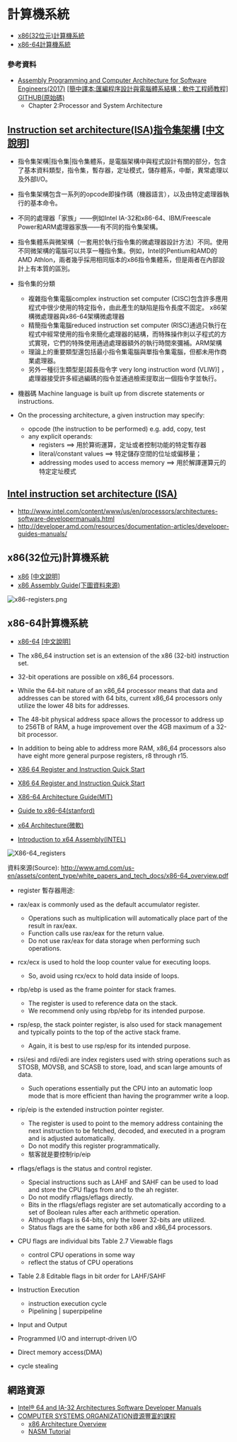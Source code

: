 # 計算機系統
- [x86(32位元)計算機系統](#x86(32位元)計算機系統 )
- [x86-64計算機系統](#x86-64計算機系統 )

###  參考資料
- [Assembly Programming and Computer Architecture for Software Engineers(2017)](https://www.prospectpressvt.com/textbooks/hall-assembly-programming-and-computer-architecture-for-software-engineers) [[簡中譯本:匯編程序設計與電腦體系結構：軟件工程師教程]](https://www.tenlong.com.tw/products/9787111615163) [GITHUB(原始碼)](https://github.com/brianrhall/Assembly)
  - Chapter 2:Processor and System Architecture


## [Instruction set architecture(ISA)指令集架構](https://en.wikipedia.org/wiki/Instruction_set_architecture) [[中文說明]](https://zh.wikipedia.org/wiki/%E6%8C%87%E4%BB%A4%E9%9B%86%E6%9E%B6%E6%A7%8B)
- 指令集架構|指令集|指令集體系，是電腦架構中與程式設計有關的部分，包含了基本資料類型，指令集，暫存器，定址模式，儲存體系，中斷，異常處理以及外部I/O。
- 指令集架構包含一系列的opcode即操作碼（機器語言），以及由特定處理器執行的基本命令。
- 不同的處理器「家族」——例如Intel IA-32和x86-64、IBM/Freescale Power和ARM處理器家族——有不同的指令集架構。
- 指令集體系與微架構（一套用於執行指令集的微處理器設計方法）不同。使用不同微架構的電腦可以共享一種指令集。例如，Intel的Pentium和AMD的AMD Athlon，兩者幾乎採用相同版本的x86指令集體系，但是兩者在內部設計上有本質的區別。

- 指令集的分類
  - 複雜指令集電腦complex instruction set computer (CISC)包含許多應用程式中很少使用的特定指令，由此產生的缺陷是指令長度不固定。 x86架構微處理器與x86-64架構微處理器
  - 精簡指令集電腦reduced instruction set computer (RISC)通過只執行在程式中經常使用的指令來簡化處理器的結構，而特殊操作則以子程式的方式實現，它們的特殊使用通過處理器額外的執行時間來彌補。ARM架構
  - 理論上的重要類型還包括最小指令集電腦與單指令集電腦，但都未用作商業處理器。
  - 另外一種衍生類型是[超長指令字 very long instruction word (VLIW)] ，處理器接受許多經過編碼的指令並通過檢索提取出一個指令字並執行。

- 機器碼 Machine language is built up from discrete statements or instructions. 
- On the processing architecture, a given instruction may specify:
  - opcode (the instruction to be performed) e.g. add, copy, test
  - any explicit operands:
    - registers  ==> 用於算術運算，定址或者控制功能的特定暫存器
    - literal/constant values ==> 特定儲存空間的位址或偏移量；
    - addressing modes used to access memory ==> 用於解譯運算元的特定定址模式

## [Intel instruction set architecture (ISA)](https://www.intel.com/content/dam/www/public/us/en/documents/manuals/64-ia-32-architectures-software-developer-instruction-set-reference-manual-325383.pdf)
 
- http://www.intel.com/content/www/us/en/processors/architectures-software-developermanuals.html
- http://developer.amd.com/resources/documentation-articles/developer-guides-manuals/

## x86(32位元)計算機系統
- [x86](https://en.wikipedia.org/wiki/X86) [[中文說明]](https://zh.wikipedia.org/wiki/X86)
- [x86 Assembly Guide(下圖資料來源)](http://www.cs.virginia.edu/~evans/cs216/guides/x86.html)

![x86-registers.png](x86-registers.png)


## x86-64計算機系統
- [x86-64](https://en.wikipedia.org/wiki/X86-64) [[中文說明]](https://zh.wikipedia.org/wiki/X86-64)
- The x86_64 instruction set is an extension of the x86 (32-bit) instruction set. 
- 32-bit operations are possible on x86_64 processors. 
- While the 64-bit nature of an x86_64 processor means that data and addresses can be stored with 64 bits, current x86_64 processors only utilize the lower 48 bits for addresses. 
-  The 48-bit physical address space allows the processor to address up to 256TB of RAM, a huge improvement over the 4GB maximum of a 32-bit processor.
-  In addition to being able to address more RAM, x86_64 processors also have eight more general purpose registers, r8 through r15.

- [X86 64 Register and Instruction Quick Start](https://cs.brown.edu/courses/cs033/docs/guides/x64_cheatsheet.pdf)
- [X86 64 Register and Instruction Quick Start](https://wiki.cdot.senecacollege.ca/wiki/X86_64_Register_and_Instruction_Quick_Start)
- [X86-64 Architecture Guide(MIT)](http://6.s081.scripts.mit.edu/sp18/x86-64-architecture-guide.html)
- [Guide to x86-64(stanford)](https://web.stanford.edu/class/archive/cs/cs107/cs107.1218/guide/x86-64.html)
- [x64 Architecture(微軟)](https://docs.microsoft.com/en-us/windows-hardware/drivers/debugger/x64-architecture)
- [Introduction to x64 Assembly(INTEL)](https://software.intel.com/content/www/cn/zh/develop/articles/introduction-to-x64-assembly.html)

![X86-64_registers](X86-64_registers.jpg)


資料來源(Source): http://www.amd.com/us-en/assets/content_type/white_papers_and_tech_docs/x86-64_overview.pdf


- register 暫存器用途:
- rax/eax is commonly used as the default accumulator register. 
  - Operations such as multiplication will automatically place part of the result in rax/eax. 
  - Function calls use rax/eax for the return value. 
  - Do not use rax/eax for data storage when performing such operations.
- rcx/ecx is used to hold the loop counter value for executing loops. 
  - So, avoid using rcx/ecx to hold data inside of loops.
- rbp/ebp is used as the frame pointer for stack frames.
  - The register is used to reference data on the stack. 
  - We recommend only using rbp/ebp for its intended purpose.
- rsp/esp, the stack pointer register, is also used for stack management and typically points to the top of the active stack frame. 
  - Again, it is best to use rsp/esp for its intended purpose.
- rsi/esi and rdi/edi are index registers used with string operations such as STOSB, MOVSB, and SCASB to store, load, and scan large amounts of data. 
  - Such operations essentially put the CPU into an automatic loop mode that is more efficient than having the programmer write a loop.
- rip/eip is the extended instruction pointer register. 
  - The register is used to point to the memory address containing the next instruction to be fetched, decoded, and executed in a program and is adjusted automatically. 
  - Do not modify this register programmatically.
  - 駭客就是要控制rip/eip
- rflags/eflags is the status and control register. 
  - Special instructions such as LAHF and SAHF can be used to load and store the CPU flags from and to the ah register. 
  - Do not modify rflags/eflags directly. 
  - Bits in the rflags/eflags register are set automatically according to a set of Boolean rules after each arithmetic operation. 
  - Although rflags is 64-bits, only the lower 32-bits are utilized. 
  - Status flags are the same for both x86 and x86_64 processors.

- CPU flags are individual bits   Table 2.7 Viewable flags
  - control CPU operations in some way 
  - reflect the status of CPU operations
- Table 2.8 Editable flags in bit order for LAHF/SAHF

- Instruction Execution
  - instruction execution cycle
  - Pipelining | superpipeline

- Input and Output
- Programmed I/O and interrupt-driven I/O
- Direct memory access(DMA)
- cycle stealing

## 網路資源
- [Intel® 64 and IA-32 Architectures Software Developer Manuals](https://software.intel.com/content/www/us/en/develop/articles/intel-sdm.html)
- [COMPUTER SYSTEMS ORGANIZATION資源豐富的課程](https://cs.lmu.edu/~ray/classes/sp/)
   - [x86 Architecture Overview](https://cs.lmu.edu/~ray/notes/x86overview/)
   - [NASM Tutorial](https://cs.lmu.edu/~ray/notes/nasmtutorial/)
